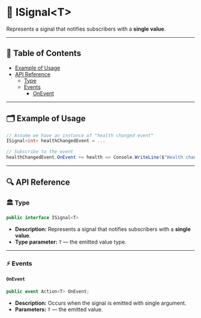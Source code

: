 # 🧩 ISignal&lt;T&gt;

Represents a signal that notifies subscribers with a <b>single value</b>.

---

## 📑 Table of Contents

- [Example of Usage](#-example-of-usage)
- [API Reference](#-api-reference)
    - [Type](#-type)
    - [Events](#-events)
        - [OnEvent](#onevent)

---

## 🗂 Example of Usage

```csharp
// Assume we have an instance of "health changed event"
ISignal<int> healthChangedEvent = ...

// Subscribe to the event
healthChangedEvent.OnEvent += health => Console.WriteLine($"Health changed to: {health}");
```

---

## 🔍 API Reference

### 🏛️ Type <div id="-type"></div>

```csharp
public interface ISignal<T>
```

- **Description:** Represents a signal that notifies subscribers with a <b>single value</b>.
- **Type parameter:** `T` — the emitted value type.

---

### ⚡ Events

#### `OnEvent`

```csharp
public event Action<T> OnEvent;
```

- **Description:** Occurs when the signal is emitted with single argument.
- **Parameters:** `T` — the emitted value.